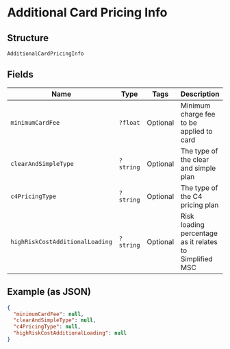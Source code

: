 
# Additional Card Pricing Info

## Structure

`AdditionalCardPricingInfo`

## Fields

| Name | Type | Tags | Description | Getter | Setter |
|  --- | --- | --- | --- | --- | --- |
| `minimumCardFee` | `?float` | Optional | Minimum charge fee to be applied to card | getMinimumCardFee(): ?float | setMinimumCardFee(?float minimumCardFee): void |
| `clearAndSimpleType` | `?string` | Optional | The type of the clear and simple plan | getClearAndSimpleType(): ?string | setClearAndSimpleType(?string clearAndSimpleType): void |
| `c4PricingType` | `?string` | Optional | The type of the C4 pricing plan | getC4PricingType(): ?string | setC4PricingType(?string c4PricingType): void |
| `highRiskCostAdditionalLoading` | `?string` | Optional | Risk loading percentage as it relates to Simplified MSC | getHighRiskCostAdditionalLoading(): ?string | setHighRiskCostAdditionalLoading(?string highRiskCostAdditionalLoading): void |

## Example (as JSON)

```json
{
  "minimumCardFee": null,
  "clearAndSimpleType": null,
  "c4PricingType": null,
  "highRiskCostAdditionalLoading": null
}
```

